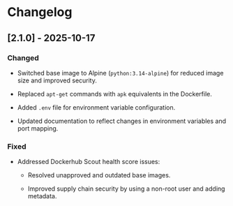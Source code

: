 # Changelog

## [2.1.0] - 2025-10-17

### Changed

- Switched base image to Alpine (`python:3.14-alpine`) for reduced image size and improved security.

- Replaced `apt-get` commands with `apk` equivalents in the Dockerfile.

- Added `.env` file for environment variable configuration.

- Updated documentation to reflect changes in environment variables and port mapping.

### Fixed

- Addressed Dockerhub Scout health score issues:

  - Resolved unapproved and outdated base images.

  - Improved supply chain security by using a non-root user and adding metadata.
  